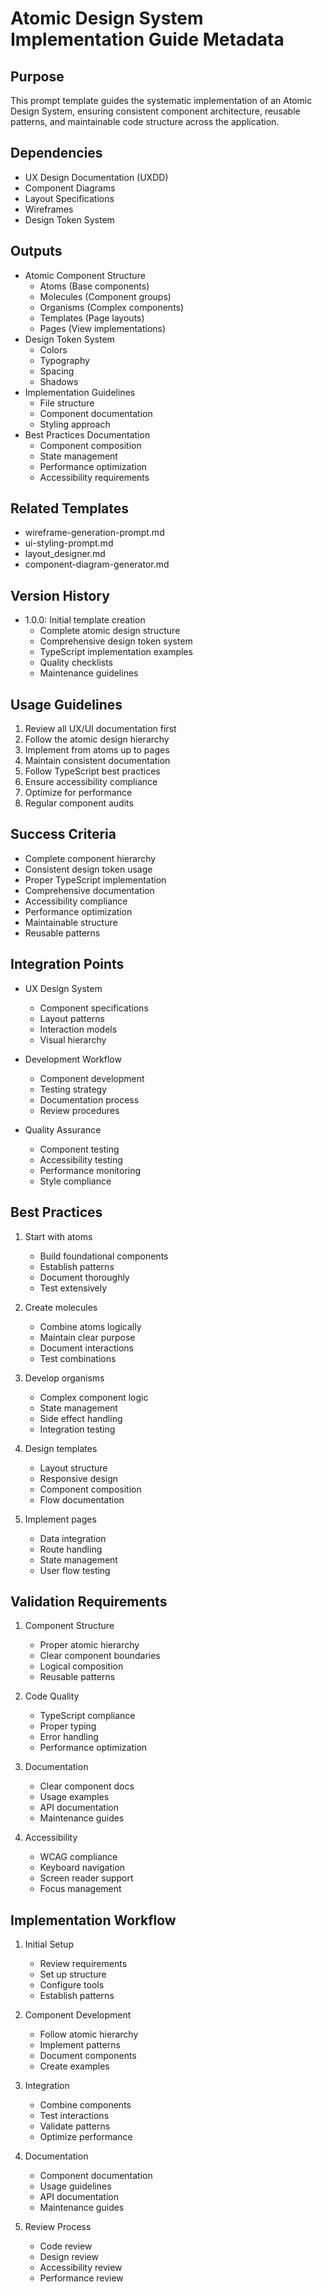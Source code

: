 # Atomic Design System Implementation Guide Metadata

## Purpose
This prompt template guides the systematic implementation of an Atomic Design System, ensuring consistent component architecture, reusable patterns, and maintainable code structure across the application.

## Dependencies
- UX Design Documentation (UXDD)
- Component Diagrams
- Layout Specifications
- Wireframes
- Design Token System

## Outputs
- Atomic Component Structure
  * Atoms (Base components)
  * Molecules (Component groups)
  * Organisms (Complex components)
  * Templates (Page layouts)
  * Pages (View implementations)
- Design Token System
  * Colors
  * Typography
  * Spacing
  * Shadows
- Implementation Guidelines
  * File structure
  * Component documentation
  * Styling approach
- Best Practices Documentation
  * Component composition
  * State management
  * Performance optimization
  * Accessibility requirements

## Related Templates
- wireframe-generation-prompt.md
- ui-styling-prompt.md
- layout_designer.md
- component-diagram-generator.md

## Version History
- 1.0.0: Initial template creation
  * Complete atomic design structure
  * Comprehensive design token system
  * TypeScript implementation examples
  * Quality checklists
  * Maintenance guidelines

## Usage Guidelines
1. Review all UX/UI documentation first
2. Follow the atomic design hierarchy
3. Implement from atoms up to pages
4. Maintain consistent documentation
5. Follow TypeScript best practices
6. Ensure accessibility compliance
7. Optimize for performance
8. Regular component audits

## Success Criteria
- Complete component hierarchy
- Consistent design token usage
- Proper TypeScript implementation
- Comprehensive documentation
- Accessibility compliance
- Performance optimization
- Maintainable structure
- Reusable patterns

## Integration Points
- UX Design System
  * Component specifications
  * Layout patterns
  * Interaction models
  * Visual hierarchy

- Development Workflow
  * Component development
  * Testing strategy
  * Documentation process
  * Review procedures

- Quality Assurance
  * Component testing
  * Accessibility testing
  * Performance monitoring
  * Style compliance

## Best Practices
1. Start with atoms
   - Build foundational components
   - Establish patterns
   - Document thoroughly
   - Test extensively

2. Create molecules
   - Combine atoms logically
   - Maintain clear purpose
   - Document interactions
   - Test combinations

3. Develop organisms
   - Complex component logic
   - State management
   - Side effect handling
   - Integration testing

4. Design templates
   - Layout structure
   - Responsive design
   - Component composition
   - Flow documentation

5. Implement pages
   - Data integration
   - Route handling
   - State management
   - User flow testing

## Validation Requirements

1. Component Structure
   - Proper atomic hierarchy
   - Clear component boundaries
   - Logical composition
   - Reusable patterns

2. Code Quality
   - TypeScript compliance
   - Proper typing
   - Error handling
   - Performance optimization

3. Documentation
   - Clear component docs
   - Usage examples
   - API documentation
   - Maintenance guides

4. Accessibility
   - WCAG compliance
   - Keyboard navigation
   - Screen reader support
   - Focus management

## Implementation Workflow

1. Initial Setup
   - Review requirements
   - Set up structure
   - Configure tools
   - Establish patterns

2. Component Development
   - Follow atomic hierarchy
   - Implement patterns
   - Document components
   - Create examples

3. Integration
   - Combine components
   - Test interactions
   - Validate patterns
   - Optimize performance

4. Documentation
   - Component documentation
   - Usage guidelines
   - API documentation
   - Maintenance guides

5. Review Process
   - Code review
   - Design review
   - Accessibility review
   - Performance review
